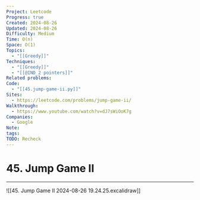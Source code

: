 ```yaml
---
Project: Leetcode
Progress: true
Created: 2024-08-26
Updated: 2024-08-26
Difficulty: Medium
Time: O(n)
Space: O(1)
Topics:
  - "[[Greedy]]"
Techniques:
  - "[[Greedy]]"
  - "[[@IND_2 pointers]]"
Related problems: 
Code:
  - "[[45.jump-game-ii.py]]"
Sites:
  - https://leetcode.com/problems/jump-game-ii/
Walkthrough:
  - https://www.youtube.com/watch?v=dJ7sWiOoK7g
Companies:
  - Google
Note: 
tags: 
TODO: Recheck
---
```

# 45. Jump Game II
---
![[45. Jump Game II 2024-08-26 19.24.25.excalidraw]]
